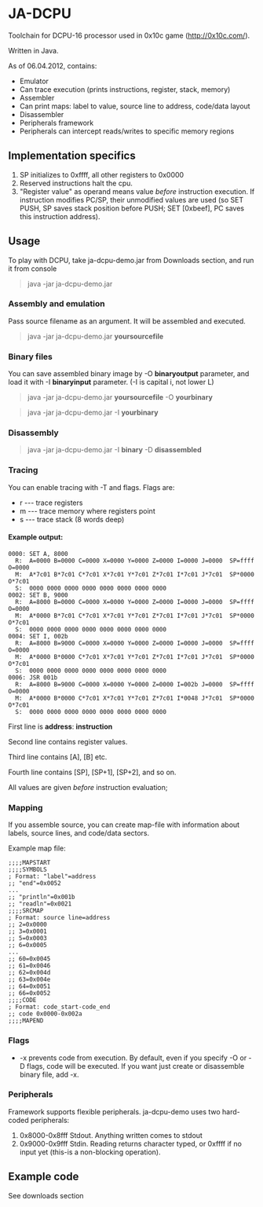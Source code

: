 # JA-DCPU

Toolchain for DCPU-16 processor used in 0x10c game (http://0x10c.com/).

Written in Java.

As of 06.04.2012, contains:

* Emulator
 * Can trace execution (prints instructions, register, stack, memory)
* Assembler
 * Can print maps: label to value, source line to address, code/data layout
* Disassembler
* Peripherals framework
 * Peripherals can intercept reads/writes to specific memory regions

## Implementation specifics

1. SP initializes to 0xffff, all other registers to 0x0000
2. Reserved instructions halt the cpu.
3. "Register value" as operand means value *before* instruction execution. If instruction modifies PC/SP, their unmodified values are used (so SET PUSH, SP saves stack position before PUSH; SET [0xbeef], PC saves this instruction address).

## Usage

To play with DCPU, take ja-dcpu-demo.jar from Downloads section, and run it from console

> java -jar ja-dcpu-demo.jar

### Assembly and emulation

Pass source filename as an argument. It will be assembled and executed.

> java -jar ja-dcpu-demo.jar __yoursourcefile__

### Binary files

You can save assembled binary image by -O **binaryoutput** parameter, and load it with -I **binaryinput** parameter. (-I is capital i, not lower L)

> java -jar ja-dcpu-demo.jar __yoursourcefile__ -O __yourbinary__

> java -jar ja-dcpu-demo.jar -I __yourbinary__

### Disassembly

> java -jar ja-dcpu-demo.jar -I __binary__ -D __disassembled__

### Tracing

You can enable tracing with -T and flags. Flags are:

* r --- trace registers
* m --- trace memory where registers point
* s --- trace stack (8 words deep)

#### Example output:

    0000: SET A, 8000
      R:  A=0000 B=0000 C=0000 X=0000 Y=0000 Z=0000 I=0000 J=0000  SP=ffff O=0000
      M:  A*7c01 B*7c01 C*7c01 X*7c01 Y*7c01 Z*7c01 I*7c01 J*7c01  SP*0000 O*7c01
      S:  0000 0000 0000 0000 0000 0000 0000 0000
    0002: SET B, 9000
      R:  A=8000 B=0000 C=0000 X=0000 Y=0000 Z=0000 I=0000 J=0000  SP=ffff O=0000
      M:  A*0000 B*7c01 C*7c01 X*7c01 Y*7c01 Z*7c01 I*7c01 J*7c01  SP*0000 O*7c01
      S:  0000 0000 0000 0000 0000 0000 0000 0000
    0004: SET I, 002b
      R:  A=8000 B=9000 C=0000 X=0000 Y=0000 Z=0000 I=0000 J=0000  SP=ffff O=0000
      M:  A*0000 B*0000 C*7c01 X*7c01 Y*7c01 Z*7c01 I*7c01 J*7c01  SP*0000 O*7c01
      S:  0000 0000 0000 0000 0000 0000 0000 0000
    0006: JSR 001b
      R:  A=8000 B=9000 C=0000 X=0000 Y=0000 Z=0000 I=002b J=0000  SP=ffff O=0000
      M:  A*0000 B*0000 C*7c01 X*7c01 Y*7c01 Z*7c01 I*0048 J*7c01  SP*0000 O*7c01
      S:  0000 0000 0000 0000 0000 0000 0000 0000

First line is **address**: **instruction**

Second line contains register values.

Third line contains [A], [B] etc.

Fourth line contains [SP], [SP+1], [SP+2], and so on.

All values are given _before_ instruction evaluation;

### Mapping

If you assemble source, you can create map-file with information about labels, source lines, and code/data sectors.

Example map file:

	;;;;MAPSTART
	;;;;SYMBOLS
	; Format: "label"=address
	;; "end"=0x0052
	...
	;; "println"=0x001b
	;; "readln"=0x0021
	;;;;SRCMAP
	; Format: source line=address
	;; 2=0x0000
	;; 3=0x0001
	;; 5=0x0003
	;; 6=0x0005
	...
	;; 60=0x0045
	;; 61=0x0046
	;; 62=0x004d
	;; 63=0x004e
	;; 64=0x0051
	;; 66=0x0052
	;;;;CODE
	; Format: code_start-code_end
	;; code 0x0000-0x002a
	;;;;MAPEND


### Flags

* -x prevents code from execution. By default, even if you specify -O or -D flags, code will be executed. If you want just create or disassemble binary file, add -x.

### Peripherals

Framework supports flexible peripherals. ja-dcpu-demo uses two hard-coded peripherals:

1. 0x8000-0x8fff Stdout. Anything written comes to stdout
2. 0x9000-0x9fff Stdin. Reading returns character typed, or 0xffff if no input yet (this-is a non-blocking operation).

## Example code

See downloads section

